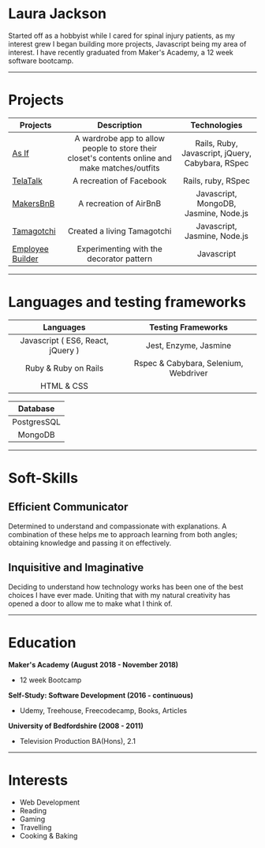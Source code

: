 # Laura Jackson #

Started off as a hobbyist while I cared for spinal injury patients, as my interest grew I began building more projects, Javascript being my area of interest. I have recently graduated from Maker's Academy, a 12 week software bootcamp.
___

Projects
=========

  | Projects                                                    | Description                                  | Technologies |
  | ----------------------------------------------------------- |:--------------------------------------------:|:--------------------------:|
  | [As If](https://github.com/cristinaocanamanzano/wardrobe-app)| A wardrobe app to allow people to store their closet's contents online and make matches/outfits  |  Rails, Ruby, Javascript, jQuery, Cabybara, RSpec  |
  | [TelaTalk](https://github.com/emmaalbury/Team-Tela)  |  A recreation of Facebook  | Rails, ruby, RSpec |
  | [MakersBnB](https://github.com/ShinyVerse/MakersBnB)  |  A recreation of AirBnB  | Javascript, MongoDB, Jasmine, Node.js |
  | [Tamagotchi](https://github.com/ShinyVerse/Tamagotchi)  |  Created a living Tamagotchi  | Javascript, Jasmine, Node.js |
  | [Employee Builder](https://codepen.io/ShinyVerse/pen/dKLxaw)| Experimenting with the decorator pattern | Javascript |

  ***

Languages and testing frameworks
=========

| Languages        |  Testing Frameworks  |
| :--------------: | :-------------------:|
| Javascript ( ES6, React, jQuery )    |  Jest, Enzyme, Jasmine  |
| Ruby & Ruby on Rails                 |  Rspec & Cabybara, Selenium, Webdriver     |
| HTML & CSS                           |        |

| Database |
| :-----------------: |
| PostgresSQL |
| MongoDB |

***


Soft-Skills
===========

## Efficient Communicator ##

  Determined to understand and compassionate with explanations. A combination of these helps me to approach learning from both angles; obtaining knowledge and passing it on effectively.

## Inquisitive and Imaginative ##

  Deciding to understand how technology works has been one of the best choices I have ever made. Uniting that with my natural creativity has opened a door to allow me to make what I think of.

___

Education
=========

**Maker's Academy (August 2018 - November 2018)**

  - 12 week Bootcamp

**Self-Study: Software Development (2016 - continuous)**

  - Udemy, Treehouse, Freecodecamp, Books, Articles

**University of Bedfordshire (2008 - 2011)**

  - Television Production BA(Hons), 2.1

***

Interests
=========

* Web Development
* Reading
* Gaming
* Travelling
* Cooking & Baking
